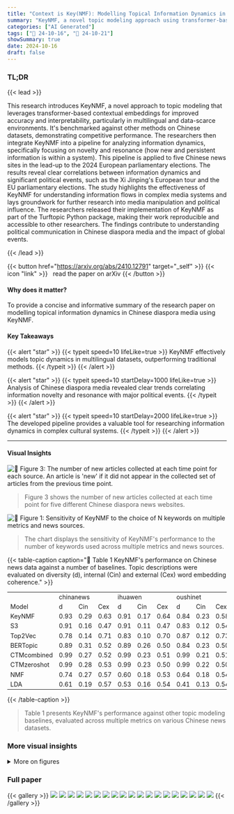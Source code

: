 ```yaml
---
title: "Context is Key(NMF): Modelling Topical Information Dynamics in Chinese Diaspora Media"
summary: "KeyNMF, a novel topic modeling approach using transformer-based embeddings, reveals significant information dynamics in Chinese diaspora media, uncovering trends linked to major political events."
categories: ["AI Generated"]
tags: ["🔖 24-10-16", "🤗 24-10-21"]
showSummary: true
date: 2024-10-16
draft: false
---
```


### TL;DR


{{< lead >}}

This research introduces KeyNMF, a novel approach to topic modeling that leverages transformer-based contextual embeddings for improved accuracy and interpretability, particularly in multilingual and data-scarce environments.  It's benchmarked against other methods on Chinese datasets, demonstrating competitive performance.  The researchers then integrate KeyNMF into a pipeline for analyzing information dynamics, specifically focusing on novelty and resonance (how new and persistent information is within a system). This pipeline is applied to five Chinese news sites in the lead-up to the 2024 European parliamentary elections. The results reveal clear correlations between information dynamics and significant political events, such as the Xi Jinping's European tour and the EU parliamentary elections. The study highlights the effectiveness of KeyNMF for understanding information flows in complex media systems and lays groundwork for further research into media manipulation and political influence. The researchers released their implementation of KeyNMF as part of the Turftopic Python package, making their work reproducible and accessible to other researchers.  The findings contribute to understanding political communication in Chinese diaspora media and the impact of global events.

{{< /lead >}}


{{< button href="https://arxiv.org/abs/2410.12791" target="_self" >}}
{{< icon "link" >}} &nbsp; read the paper on arXiv
{{< /button >}}

#### Why does it matter?
To provide a concise and informative summary of the research paper on modelling topical information dynamics in Chinese diaspora media using KeyNMF.
#### Key Takeaways

{{< alert "star" >}}
{{< typeit speed=10 lifeLike=true >}} KeyNMF effectively models topic dynamics in multilingual datasets, outperforming traditional methods. {{< /typeit >}}
{{< /alert >}}

{{< alert "star" >}}
{{< typeit speed=10 startDelay=1000 lifeLike=true >}} Analysis of Chinese diaspora media revealed clear trends correlating information novelty and resonance with major political events. {{< /typeit >}}
{{< /alert >}}

{{< alert "star" >}}
{{< typeit speed=10 startDelay=2000 lifeLike=true >}} The developed pipeline provides a valuable tool for researching information dynamics in complex cultural systems. {{< /typeit >}}
{{< /alert >}}

------
#### Visual Insights



![](figures/figures_8_0.png "🔼 Figure 3: The number of new articles collected at each time point for each source. An article is 'new' if it did not appear in the collected set of articles from the previous time point.")

> Figure 3 shows the number of new articles collected at each time point for five different Chinese diaspora news websites.





![](charts/charts_6_0.png "🔼 Figure 1: Sensitivity of KeyNMF to the choice of N keywords on multiple metrics and news sources.")

> The chart displays the sensitivity of KeyNMF's performance to the number of keywords used across multiple metrics and news sources.





{{< table-caption caption="🔽 Table 1 KeyNMF's performance on Chinese news data against a number of baselines. Topic descriptions were evaluated on diversity (d), internal (Cin) and external (Cex) word embedding coherence." >}}
<br><table id='2' style='font-size:14px'><tr><td></td><td colspan="3">chinanews</td><td colspan="3">ihuawen</td><td colspan="3">oushinet</td><td colspan="3">xinozhou</td><td colspan="3">yidali-huarenjie</td></tr><tr><td>Model</td><td>d</td><td>Cin</td><td>Cex</td><td>d</td><td>Cin</td><td>Cex</td><td>d</td><td>Cin</td><td>Cex</td><td>d</td><td>Cin</td><td>Cex</td><td>d</td><td>Cin</td><td>Cex</td></tr><tr><td>KeyNMF</td><td>0.93</td><td>0.29</td><td>0.63</td><td>0.91</td><td>0.17</td><td>0.64</td><td>0.84</td><td>0.23</td><td>0.58</td><td>0.85</td><td>0.26</td><td>0.55</td><td>0.88</td><td>0.52</td><td>0.57</td></tr><tr><td>S3</td><td>0.91</td><td>0.16</td><td>0.47</td><td>0.91</td><td>0.11</td><td>0.47</td><td>0.83</td><td>0.12</td><td>0.54</td><td>0.96</td><td>0.17</td><td>0.55</td><td>0.93</td><td>0.46</td><td>0.52</td></tr><tr><td>Top2Vec</td><td>0.78</td><td>0.14</td><td>0.71</td><td>0.83</td><td>0.10</td><td>0.70</td><td>0.87</td><td>0.12</td><td>0.73</td><td>0.86</td><td>0.14</td><td>0.71</td><td>0.75</td><td>0.46</td><td>0.69</td></tr><tr><td>BERTopic</td><td>0.89</td><td>0.31</td><td>0.52</td><td>0.89</td><td>0.26</td><td>0.50</td><td>0.84</td><td>0.23</td><td>0.50</td><td>0.84</td><td>0.26</td><td>0.52</td><td>0.91</td><td>0.57</td><td>0.51</td></tr><tr><td>CTMcombined</td><td>0.99</td><td>0.27</td><td>0.52</td><td>0.99</td><td>0.23</td><td>0.51</td><td>0.99</td><td>0.21</td><td>0.51</td><td>0.98</td><td>0.25</td><td>0.51</td><td>0.97</td><td>0.54</td><td>0.49</td></tr><tr><td>CTMzeroshot</td><td>0.99</td><td>0.28</td><td>0.53</td><td>0.99</td><td>0.23</td><td>0.50</td><td>0.99</td><td>0.22</td><td>0.50</td><td>1.00</td><td>0.26</td><td>0.51</td><td>0.97</td><td>0.54</td><td>0.51</td></tr><tr><td>NMF</td><td>0.74</td><td>0.27</td><td>0.57</td><td>0.60</td><td>0.18</td><td>0.53</td><td>0.64</td><td>0.18</td><td>0.54</td><td>0.66</td><td>0.18</td><td>0.56</td><td>0.71</td><td>0.49</td><td>0.54</td></tr><tr><td>LDA</td><td>0.61</td><td>0.19</td><td>0.57</td><td>0.53</td><td>0.16</td><td>0.54</td><td>0.41</td><td>0.13</td><td>0.54</td><td>0.48</td><td>0.14</td><td>0.58</td><td>0.57</td><td>0.34</td><td>0.54</td></tr></table>{{< /table-caption >}}

> Table 1 presents KeyNMF's performance against other topic modeling baselines, evaluated across multiple metrics on various Chinese news datasets.



### More visual insights

<details>
<summary>More on figures
</summary>


![](figures/figures_17_0.png "🔼 Figure 7: The distributions over time for two topics with high pseudo-probabilities before Putin’s state visit to China. These topics are generated by the 10-topic KeyNMF model for Oushinet. Note that the y-axis scale differs for each subplot.")

> Figure 7 shows the change in topic distributions over time for two topics in Oushinet news before Putin's visit to China, highlighting the shift in focus.


![](figures/figures_19_0.png "🔼 Figure 9: The distributions over time for five topics with high pseudo-probabilities during Xi Jinping's European tour. These topics are generated by the 10-topic KeyNMF models for Oushinet and Xinouzhou. Note that the y-axis scale differs for each subplot.")

> The figure shows the pseudo-probability distributions over time for five topics with high pseudo-probabilities during Xi Jinping's European tour, generated by the 10-topic KeyNMF models for Oushinet and Xinouzhou.


</details>




### Full paper

{{< gallery >}}
<img src="paper_images/1.png" class="grid-w50 md:grid-w33 xl:grid-w25" />
<img src="paper_images/2.png" class="grid-w50 md:grid-w33 xl:grid-w25" />
<img src="paper_images/3.png" class="grid-w50 md:grid-w33 xl:grid-w25" />
<img src="paper_images/4.png" class="grid-w50 md:grid-w33 xl:grid-w25" />
<img src="paper_images/5.png" class="grid-w50 md:grid-w33 xl:grid-w25" />
<img src="paper_images/6.png" class="grid-w50 md:grid-w33 xl:grid-w25" />
<img src="paper_images/7.png" class="grid-w50 md:grid-w33 xl:grid-w25" />
<img src="paper_images/8.png" class="grid-w50 md:grid-w33 xl:grid-w25" />
<img src="paper_images/9.png" class="grid-w50 md:grid-w33 xl:grid-w25" />
<img src="paper_images/10.png" class="grid-w50 md:grid-w33 xl:grid-w25" />
<img src="paper_images/11.png" class="grid-w50 md:grid-w33 xl:grid-w25" />
<img src="paper_images/12.png" class="grid-w50 md:grid-w33 xl:grid-w25" />
<img src="paper_images/13.png" class="grid-w50 md:grid-w33 xl:grid-w25" />
<img src="paper_images/14.png" class="grid-w50 md:grid-w33 xl:grid-w25" />
<img src="paper_images/15.png" class="grid-w50 md:grid-w33 xl:grid-w25" />
<img src="paper_images/16.png" class="grid-w50 md:grid-w33 xl:grid-w25" />
<img src="paper_images/17.png" class="grid-w50 md:grid-w33 xl:grid-w25" />
<img src="paper_images/18.png" class="grid-w50 md:grid-w33 xl:grid-w25" />
<img src="paper_images/19.png" class="grid-w50 md:grid-w33 xl:grid-w25" />
{{< /gallery >}}